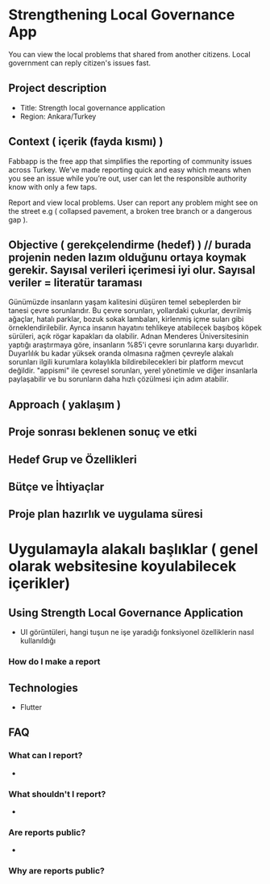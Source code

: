 # Strengthening Local Governance App

 You can view the local problems that shared from another citizens. Local government can reply citizen's issues fast.



## Project description
- Title: Strength local governance application
- Region: Ankara/Turkey




## Context ( içerik (fayda kısmı) )

Fabbapp is the free app that simplifies the reporting of community issues across Turkey. We’ve made reporting quick and easy which means when you see an issue while you’re out, user can let the responsible authority know with only a few taps.



Report and view local problems. User can report any problem might see on the street e.g ( collapsed pavement, a broken tree branch or a dangerous gap ).




## Objective ( gerekçelendirme (hedef) ) // burada projenin neden lazım olduğunu ortaya koymak gerekir. Sayısal verileri içerimesi iyi olur. Sayısal veriler = literatür taraması



Günümüzde insanların yaşam kalitesini düşüren temel sebeplerden bir tanesi çevre sorunlarıdır. Bu çevre sorunları, yollardaki çukurlar, devrilmiş ağaçlar, hatalı parklar, bozuk sokak lambaları, kirlenmiş içme suları gibi örneklendirilebilir. Ayrıca insanın hayatını tehlikeye atabilecek başıboş köpek sürüleri, açık rögar kapakları da olabilir. Adnan Menderes Üniversitesinin yaptığı araştırmaya göre, insanların %85'i çevre sorunlarına karşı duyarlıdır. Duyarlılık bu kadar yüksek oranda olmasına rağmen çevreyle alakalı sorunları ilgili kurumlara kolaylıkla bildirebilecekleri bir platform mevcut değildir. "appismi" ile çevresel sorunları, yerel yönetimle ve diğer insanlarla paylaşabilir ve bu sorunların daha hızlı çözülmesi için adım atabilir.



## Approach ( yaklaşım )




## Proje sonrası beklenen sonuç ve etki




## Hedef Grup ve Özellikleri



## Bütçe ve İhtiyaçlar



## Proje plan hazırlık ve uygulama süresi









# Uygulamayla alakalı başlıklar ( genel olarak websitesine koyulabilecek içerikler)


## Using Strength Local Governance Application
- UI görüntüleri, hangi tuşun ne işe yaradığı fonksiyonel özelliklerin nasıl kullanıldığı

### How do I make a report

###



## Technologies 
- Flutter




## FAQ
  
### What can I report?        
-
### What shouldn't I report?  
-
### Are reports public?
-
### Why are reports public?
